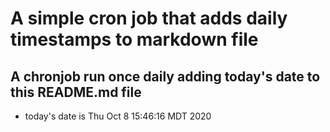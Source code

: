 A simple cron job that adds daily timestamps to markdown file
============================================================
## A chronjob run once daily adding today's date to this README.md file
* today's date is Thu Oct  8 15:46:16 MDT 2020
